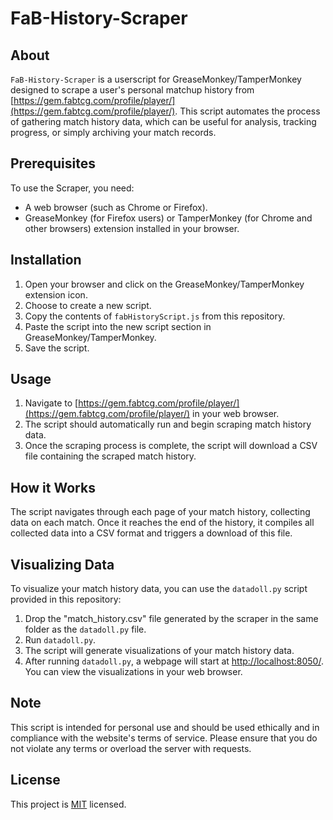 # FaB-History-Scraper

## About
`FaB-History-Scraper` is a userscript for GreaseMonkey/TamperMonkey designed to scrape a user's personal matchup history from [https://gem.fabtcg.com/profile/player/](https://gem.fabtcg.com/profile/player/). This script automates the process of gathering match history data, which can be useful for analysis, tracking progress, or simply archiving your match records.

## Prerequisites
To use the Scraper, you need:
- A web browser (such as Chrome or Firefox).
- GreaseMonkey (for Firefox users) or TamperMonkey (for Chrome and other browsers) extension installed in your browser.

## Installation
1. Open your browser and click on the GreaseMonkey/TamperMonkey extension icon.
2. Choose to create a new script.
3. Copy the contents of `fabHistoryScript.js` from this repository.
4. Paste the script into the new script section in GreaseMonkey/TamperMonkey.
5. Save the script.

## Usage
1. Navigate to [https://gem.fabtcg.com/profile/player/](https://gem.fabtcg.com/profile/player/) in your web browser.
2. The script should automatically run and begin scraping match history data.
3. Once the scraping process is complete, the script will download a CSV file containing the scraped match history.

## How it Works
The script navigates through each page of your match history, collecting data on each match. Once it reaches the end of the history, it compiles all collected data into a CSV format and triggers a download of this file.

## Visualizing Data
To visualize your match history data, you can use the `datadoll.py` script provided in this repository:
1. Drop the "match_history.csv" file generated by the scraper in the same folder as the `datadoll.py` file.
2. Run `datadoll.py`.
3. The script will generate visualizations of your match history data.
4. After running `datadoll.py`, a webpage will start at [http://localhost:8050/](http://localhost:8050/). You can view the visualizations in your web browser.

## Note
This script is intended for personal use and should be used ethically and in compliance with the website's terms of service. Please ensure that you do not violate any terms or overload the server with requests.

## License
This project is [MIT](https://choosealicense.com/licenses/mit/) licensed.
